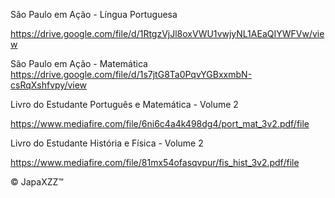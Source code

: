 São Paulo em Ação - Língua Portuguesa

https://drive.google.com/file/d/1RtgzVjJl8oxVWU1vwjyNL1AEaQIYWFVw/view

São Paulo em Ação - Matemática 
https://drive.google.com/file/d/1s7jtG8Ta0PqvYGBxxmbN-csRqXshfvpy/view


Livro do Estudante Português e Matemática - Volume 2

https://www.mediafire.com/file/6ni6c4a4k498dg4/port_mat_3v2.pdf/file

Livro do Estudante História e Física - Volume 2

https://www.mediafire.com/file/81mx54ofasqvpur/fis_hist_3v2.pdf/file





© JapaXZZ™